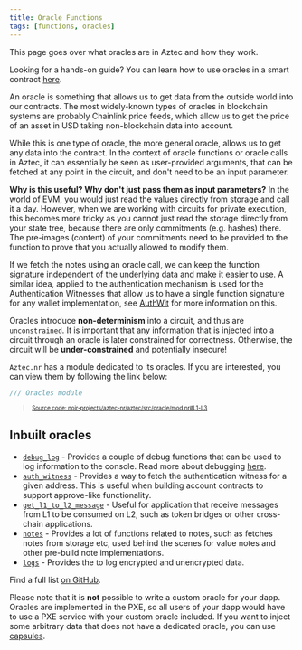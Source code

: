 ```yaml
---
title: Oracle Functions
tags: [functions, oracles]
---
```


This page goes over what oracles are in Aztec and how they work.

Looking for a hands-on guide? You can learn how to use oracles in a smart contract [here](../../../developers/guides/smart_contracts/writing_contracts/how_to_use_capsules.md).

An oracle is something that allows us to get data from the outside world into our contracts. The most widely-known types of oracles in blockchain systems are probably Chainlink price feeds, which allow us to get the price of an asset in USD taking non-blockchain data into account.

While this is one type of oracle, the more general oracle, allows us to get any data into the contract. In the context of oracle functions or oracle calls in Aztec, it can essentially be seen as user-provided arguments, that can be fetched at any point in the circuit, and don't need to be an input parameter.

**Why is this useful? Why don't just pass them as input parameters?**
In the world of EVM, you would just read the values directly from storage and call it a day. However, when we are working with circuits for private execution, this becomes more tricky as you cannot just read the storage directly from your state tree, because there are only commitments (e.g. hashes) there. The pre-images (content) of your commitments need to be provided to the function to prove that you actually allowed to modify them.

If we fetch the notes using an oracle call, we can keep the function signature independent of the underlying data and make it easier to use. A similar idea, applied to the authentication mechanism is used for the Authentication Witnesses that allow us to have a single function signature for any wallet implementation, see [AuthWit](../../concepts/advanced/authwit.md) for more information on this.

Oracles introduce **non-determinism** into a circuit, and thus are `unconstrained`. It is important that any information that is injected into a circuit through an oracle is later constrained for correctness. Otherwise, the circuit will be **under-constrained** and potentially insecure!

`Aztec.nr` has a module dedicated to its oracles. If you are interested, you can view them by following the link below:
```rust title="oracles-module" showLineNumbers 
/// Oracles module
```
> <sup><sub><a href="https://github.com/AztecProtocol/aztec-packages/blob/v0.82.2-alpha-testnet.4/noir-projects/aztec-nr/aztec/src/oracle/mod.nr#L1-L3" target="_blank" rel="noopener noreferrer">Source code: noir-projects/aztec-nr/aztec/src/oracle/mod.nr#L1-L3</a></sub></sup>


## Inbuilt oracles

- [`debug_log`](https://github.com/AztecProtocol/aztec-packages/blob/master/noir-projects/aztec-nr/aztec/src/oracle/debug_log.nr) - Provides a couple of debug functions that can be used to log information to the console. Read more about debugging [here](../../../developers/reference/debugging/index.md).
- [`auth_witness`](https://github.com/AztecProtocol/aztec-packages/blob/master/noir-projects/aztec-nr/authwit/src/auth_witness.nr) - Provides a way to fetch the authentication witness for a given address. This is useful when building account contracts to support approve-like functionality.
- [`get_l1_to_l2_message`](https://github.com/AztecProtocol/aztec-packages/blob/master/noir-projects/aztec-nr/aztec/src/oracle/get_l1_to_l2_message.nr) - Useful for application that receive messages from L1 to be consumed on L2, such as token bridges or other cross-chain applications.
- [`notes`](https://github.com/AztecProtocol/aztec-packages/blob/master/noir-projects/aztec-nr/aztec/src/oracle/notes.nr) - Provides a lot of functions related to notes, such as fetches notes from storage etc, used behind the scenes for value notes and other pre-build note implementations.
- [`logs`](https://github.com/AztecProtocol/aztec-packages/blob/master/noir-projects/aztec-nr/aztec/src/oracle/logs.nr) - Provides the to log encrypted and unencrypted data.

Find a full list [on GitHub](https://github.com/AztecProtocol/aztec-packages/tree/master/noir-projects/aztec-nr/aztec/src/oracle).

Please note that it is **not** possible to write a custom oracle for your dapp. Oracles are implemented in the PXE, so all users of your dapp would have to use a PXE service with your custom oracle included. If you want to inject some arbitrary data that does not have a dedicated oracle, you can use [capsules](../../../developers/guides/smart_contracts/writing_contracts/how_to_use_capsules.md).
